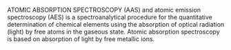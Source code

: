 ATOMIC ABSORPTION SPECTROSCOPY (AAS) and atomic emission spectroscopy (AES) is a spectroanalytical procedure for the quantitative determination of chemical elements using the absorption of optical radiation (light) by free atoms in the gaseous state. Atomic absorption spectroscopy is based on absorption of light by free metallic ions.
